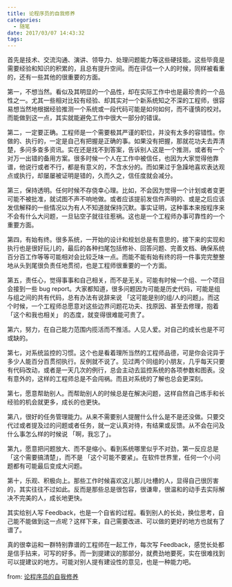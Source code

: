 ```yaml
---
title: 论程序员的自我修养
categories:
  - 随笔
date: 2017/03/07 14:43:32
tags:
---
```


首先是技术、交流沟通、演讲、领导力、处理问题能力等这些硬技能。这些毕竟是需要经验和知识的积累的，且总有提升空间。而在评估一个人的时候，同样被看重的，还有一些其他的很重要的方面。

第一，不想当然。看似及其明显的一个品性，却在实际工作中也是最珍贵的一个品性之一。尤其一些相对比较有经验、却其实对一个新系统知之不深的工程师，很容易想当然地根据经验推测一个系统或一段代码可能是如何如何，而不谨慎的校对。而能做到这一点，其实就能避免工作中很大一部分的错误。

第二，一定要正确。工程师是一个需要极其严谨的职位，并没有太多的容错性。你做的、执行的，一定是自己有把握是正确的事。如果没有把握，那就花功夫去弄清楚，多问多查多资讯。实在还是找不到答案，告诉别人这是一个推测，或者有一个对万一出错的备用方案。很多时候一个人在工作中被信任，也因为大家觉得他靠谱，他说行或者不行，都是有意义的，不含水分的。而如果过于急躁地喜欢表达观点或执行，却屡屡被证明是错的，久而久之，信任度就会减分。

第三，保持透明。任何时候不存侥幸心理。比如，不会因为觉得一个计划或者变更可能不被批准，就试图不声不响地做。或者应该提前发信件声明的、或是之后应该发信解释的一些情况以为有人不知道就保持沉默。事实证明，这种事本来按程序来不会有什么大问题，一旦钻空子就往往惹祸。这也是一个工程师办事可靠性的一个重要方面。

第四，有始有终。很多系统，一开始的设计和规划总是有意思的，接下来的实现和执行也是很好玩儿的，最后的各种扫尾包括修补、回答问题、完善文档、确保系统百分百工作等等可能相对会比较乏味一点。而能不能有始有终的将一件事完完整整地从头到尾很负责任地贯彻，也是工程师很重要的一个方面。

第五，责任心，觉得事事和自己相关，而不是无关。可能有时候一个组、一个项目会接到一些 bug report。大家都知道，很多问题因为可能是历史代码，可能是组与组之间的共有代码，总有办法有说辞来说 「这可能是别的组/人的问题」。而这个时候，一个工程师总愿意对这些边界问题花功夫、找原因、甚至去修理，抱着 「这个和我也相关」 的态度，就变得很难能可贵了。

第六，努力，在自己能力范围内揽活而不推活。人见人爱。对自己的成长也是不可或缺的。

第七，对系统监控的习惯。这个也是看着理所当然的工程师品德，可是你会诧异于多少人能百分百贯彻执行。反例就不说了。见过两个同组的小朋友，几乎每天只要有代码改动，或者是一天几次的例行，总会主动去监控系统的各项参数和图表。没有意外的，这样的工程师总是不会闯祸。而且对系统的了解也总会更深刻。

第七，愿意帮助别人。而帮助别人的时候总是在解决问题，这样自然自己练手和长经验的机会就更多，成长的也更快。

第八，很好的任务管理能力。从来不需要别人提醒什么什么是不是还没做。只要交代过或者提及过的问题或者任务，就一定认真对待，有结果或反馈。从不会在问及什么事怎么样的时候说 「啊，我忘了」。

第九，愿意把问题放大、而不是缩小。看到系统哪里似乎不对劲，第一反应总是 「这个需要搞清楚」，而不是 「这个可能不要紧」。在软件世界里，任何一个小问题都有可能最后变成大问题。

第十，乐观、积极向上。那些工作时候喜欢这儿那儿吐槽的人，显得自己很厉害的，其实往往不过如此。反而是那些总是很包容，很谦卑，很温和的动手去实际解决不完美的人，成长地更快。

其实给别人写 Feedback，也是一个自省的过程。看到别人的长处，换位思考，自己能不能做到这一点呢？这样下来，自己需要改进、可以做的更好的地方也就有了谱了。

真的很幸运和一群特别靠谱的工程师在一起工作，每次写 Feedback，感觉长处都是信手拈来，可写的好多。而一到提建议的那部分，就费劲地要死，实在很难找到可以提建议的地方。可能对别人提有建设性的意见，也是一种能力吧。

from: [论程序员的自我修养](https://mp.weixin.qq.com/s?__biz=MzA4ODgwNjk1MQ==&mid=2653788522&idx=1&sn=aec06398876629d3b4292345f4af68d5&chksm=8bfdba22bc8a33343e1205562a84a041d6edbb9842601c72b9bd57e61397a4b301126a449d61&scene=0&key=30b1746dacaf9300fba4f19de962a52e0a71812d587b768d944cd66be0e48655f089e9ee09bf18c13feed2d5b38d723e1947b2ab5a137754dc7d800cfa7ce8a4727f098487ed2fd4c638fa510efd928c)